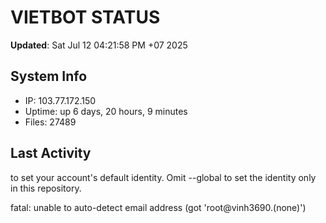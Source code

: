 # VIETBOT STATUS
**Updated**: Sat Jul 12 04:21:58 PM +07 2025

## System Info
- IP: 103.77.172.150
- Uptime: up 6 days, 20 hours, 9 minutes
- Files: 27489

## Last Activity

to set your account's default identity.
Omit --global to set the identity only in this repository.

fatal: unable to auto-detect email address (got 'root@vinh3690.(none)')
